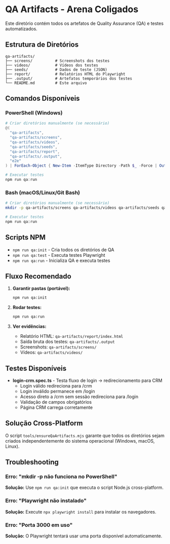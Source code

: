 # QA Artifacts - Arena Coligados

Este diretório contém todos os artefatos de Quality Assurance (QA) e testes automatizados.

## Estrutura de Diretórios

```
qa-artifacts/
├── screens/          # Screenshots dos testes
├── videos/           # Vídeos dos testes
├── seeds/            # Dados de teste (JSON)
├── report/           # Relatórios HTML do Playwright
├── .output/          # Artefatos temporários dos testes
└── README.md         # Este arquivo
```

## Comandos Disponíveis

### PowerShell (Windows)
```powershell
# Criar diretórios manualmente (se necessário)
@(
  "qa-artifacts",
  "qa-artifacts/screens",
  "qa-artifacts/videos",
  "qa-artifacts/seeds",
  "qa-artifacts/report",
  "qa-artifacts/.output",
  "e2e"
) | ForEach-Object { New-Item -ItemType Directory -Path $_ -Force | Out-Null }

# Executar testes
npm run qa:run
```

### Bash (macOS/Linux/Git Bash)
```bash
# Criar diretórios manualmente (se necessário)
mkdir -p qa-artifacts/screens qa-artifacts/videos qa-artifacts/seeds qa-artifacts/report qa-artifacts/.output e2e

# Executar testes
npm run qa:run
```

## Scripts NPM

- `npm run qa:init` - Cria todos os diretórios de QA
- `npm run qa:test` - Executa testes Playwright
- `npm run qa:run` - Inicializa QA e executa testes

## Fluxo Recomendado

1. **Garantir pastas (portável):**
   ```bash
   npm run qa:init
   ```

2. **Rodar testes:**
   ```bash
   npm run qa:run
   ```

3. **Ver evidências:**
   - Relatório HTML: `qa-artifacts/report/index.html`
   - Saída bruta dos testes: `qa-artifacts/.output`
   - Screenshots: `qa-artifacts/screens/`
   - Vídeos: `qa-artifacts/videos/`

## Testes Disponíveis

- **login-crm.spec.ts** - Testa fluxo de login → redirecionamento para CRM
  - Login válido redireciona para /crm
  - Login inválido permanece em /login
  - Acesso direto a /crm sem sessão redireciona para /login
  - Validação de campos obrigatórios
  - Página CRM carrega corretamente

## Solução Cross-Platform

O script `tools/ensureQaArtifacts.mjs` garante que todos os diretórios sejam criados independentemente do sistema operacional (Windows, macOS, Linux).

## Troubleshooting

### Erro: "mkdir -p não funciona no PowerShell"
**Solução:** Use `npm run qa:init` que executa o script Node.js cross-platform.

### Erro: "Playwright não instalado"
**Solução:** Execute `npx playwright install` para instalar os navegadores.

### Erro: "Porta 3000 em uso"
**Solução:** O Playwright tentará usar uma porta disponível automaticamente.
